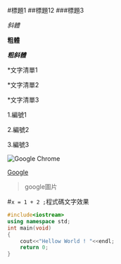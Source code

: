 #標題1
##標題12
###標題3

*斜體*

**粗體**

***粗斜體***

*文字清單1

*文字清單2

*文字清單3

1.編號1

2.編號2

3.編號3

![Google Chrome](https://upload.wikimedia.org/wikipedia/commons/thumb/a/a5/Google_Chrome_icon_%28September_2014%29.svg/1200px-Google_Chrome_icon_%28September_2014%29.svg.png)

[Google](https://www.google.com.tw/)

>google圖片

#`x = 1 + 2 ;`程式碼文字效果

```C++
#include<iostream>
using namespace std;
int main(void)
{
	cout<<"Hellow World ! "<<endl;
	return 0;
}
```